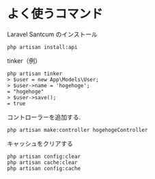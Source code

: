 # よく使うコマンド

Laravel Santcum のインストール
```
php artisan install:api
```

tinker（例）
```
php artisan tinker
> $user = new App\Models\User;
> $user->name = 'hogehoge';
= "hogehoge"
> $user->save();
= true
```

コントローラーを追加する.
```
php artisan make:controller hogehogeController
```

キャッシュをクリアする
```
php artisan config:clear
php artisan cache:clear
php artisan config:cache
```